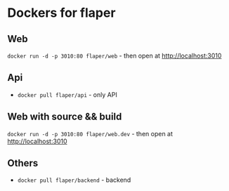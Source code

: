 # Dockers for flaper

## Web
`docker run -d -p 3010:80 flaper/web` - then open at [http://localhost:3010](http://localhost:3010)

## Api
* `docker pull flaper/api` - only API

## Web with source && build
`docker run -d -p 3010:80 flaper/web.dev` - then open at [http://localhost:3010](http://localhost:3010)

## Others
* `docker pull flaper/backend` - backend
